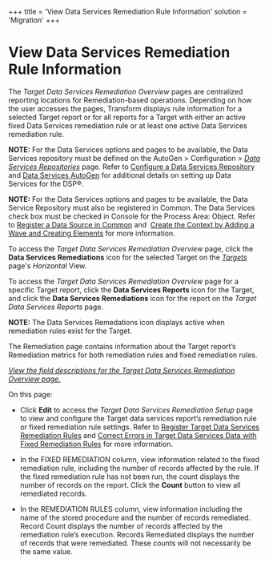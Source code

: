 +++
title = 'View Data Services Remediation Rule Information'
solution = 'Migration'
+++

# View Data Services Remediation Rule Information

The *Target Data Services Remediation Overview* pages are centralized
reporting locations for Remediation-based operations. Depending on how
the user accesses the pages, Transform displays rule information for a
selected Target report or for all reports for a Target with either an
active fixed Data Services remediation rule or at least one active Data
Services remediation rule.

**NOTE:** For the Data Services options and pages to be available, the
Data Services repository must be defined on the AutoGen \> Configuration
\> *[Data Services
Repositories](../../Data_Services_AutoGen/Page_Desc/Data_Services_Repositories_H.htm)*
page. Refer to [Configure a Data Services
Repository](../../Data_Services_AutoGen/Use_Cases/Configure_a_DS_Repository.htm)
and [Data Services
AutoGen](../../Data_Services_AutoGen/Data_Services_Automation.htm) for
additional details on setting up Data Services for the DSP®.

**NOTE:** For the Data Services options and pages to be available, the
Data Service Repository must also be registered in Common. The Data
Services check box must be checked in Console for the Process Area:
Object. Refer to [Register a Data Source in
Common](../../../Platform/Common/Use_Cases/Register_a_Data_Source_in_Common.htm)
and  [Create the Context by Adding a Wave and Creating
Elements](../../Console/Use_Cases/Add_a_Wave_and_Create_Elements.htm)
for more information.

To access the *Target Data Services Remediation Overview* page, click
the **Data Services Remediations** icon for the selected Target on the
*[Targets](../Page_Desc/Targets_H.htm)* page's *Horizontal* View.

To access the *Target Data Services Remediation Overview* page for a
specific Target report, click the **Data Services Reports** icon for the
Target, and click the **Data Services Remediations** icon for the report
on the *Target Data Services Reports* page.

**NOTE:** The Data Services Remedations icon displays active when
remediation rules exist for the Target.

The Remediation page contains information about the Target report’s
Remediation metrics for both remediation rules and fixed remediation
rules.

*[View the field descriptions for the Target Data Services Remediation
Overview page.](../Page_Desc/Target_DS_Remediation_Overview.htm)*

On this page:

  - Click **Edit** to access the *Target Data Services Remediation
    Setup* page to view and configure the Target data services report’s
    remediation rule or fixed remediation rule settings. Refer to
    [Register Target Data Services Remediation
    Rules](Register_Target_DS_Remediation_Rules.htm) and [Correct Errors
    in Target Data Services Data with Fixed Remediation
    Rules](Correct_Errors_in_Target_DS_Data_With_Fixed.htm) for more
    information.

  - In the FIXED REMEDIATION column, view information related to the
    fixed remediation rule, including the number of records affected by
    the rule. If the fixed remediation rule has not been run, the count
    displays the number of records on the report. Click the **Count**
    button to view all remediated records.

  - In the REMEDIATION RULES column, view information including the name
    of the stored procedure and the number of records remediated. Record
    Count displays the number of records affected by the remediation
    rule’s execution. Records Remediated displays the number of records
    that were remediated. These counts will not necessarily be the same
    value.
